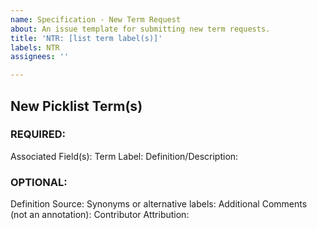 ```yaml
---
name: Specification - New Term Request
about: An issue template for submitting new term requests.
title: 'NTR: [list term label(s)]'
labels: NTR
assignees: ''

---
```


<You may request multiple terms in a single issue. Delete the fields irrelevant to your request.>

## New Picklist Term(s)

### REQUIRED:
Associated Field(s):
Term Label:
Definition/Description: <Can be a brief description to help curators differentiate your intended term from other meanings.>

### OPTIONAL:
Definition Source:
Synonyms or alternative labels:
Additional Comments (not an annotation):
Contributor Attribution: <ORCiD is preferred><Contributor information is added the the term when created when possible.>
